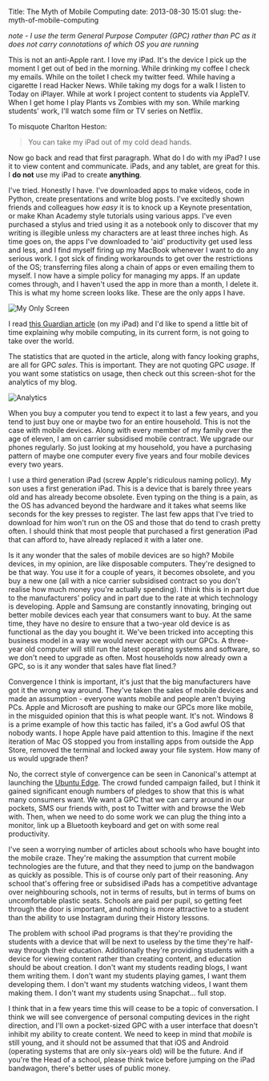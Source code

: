 Title: The Myth of Mobile Computing
date: 2013-08-30 15:01
slug: the-myth-of-mobile-computing

_note - I use the term General Purpose Computer (GPC) rather than PC as it does not carry connotations of which OS you are running_

This is not an anti-Apple rant. I love my iPad. It's the device I pick up the moment I get out of bed in the morning. While drinking my coffee I check my emails. While on the toilet I check my twitter feed. While having a cigarette I read Hacker News. While taking my dogs for a walk I listen to Today on iPlayer. While at work I project content to students via AppleTV. When I get home I play Plants vs Zombies with my son. While marking students' work, I'll watch some film or TV series on Netflix.

To misquote Charlton Heston:

> You can take my iPad out of my cold dead hands.

Now go back and read that first paragraph. What do I do with my iPad? I use it to view content and communicate. iPads, and any tablet, are great for this. I __do not__ use my iPad to create __anything__.

I've tried. Honestly I have. I've downloaded apps to make videos, code in Python, create presentations and write blog posts. I've excitedly shown friends and colleagues how _easy_ it is to knock up a Keynote presentation, or make Khan Academy style tutorials using various apps. I've even purchased a stylus and tried using it as a notebook only to discover that my writing is illegible unless my characters are at least three inches high. As time goes on, the apps I've downloaded to 'aid' productivity get used less and less, and I find myself firing up my MacBook whenever I want to do any serious work. I got sick of finding workarounds to get over the restrictions of the OS; transferring files along a chain of apps or even emailing them to myself. I now have a simple policy for managing my apps. If an update comes through, and I haven't used the app in more than a month, I delete it. This is what my home screen looks like. These are the only apps I have.

![My Only Screen]({filename}/images/MobileMyth/homescreen.PNG)

I read [this Guardian article](http://www.theguardian.com/technology/2013/aug/30/pc-boom-over-tablets-smartphones) (on my iPad) and I'd like to spend a little bit of time explaining why mobile computing, in its current form, is not going to take over the world.

The statistics that are quoted in the article, along with fancy looking graphs, are all for GPC _sales_. This is important. They are not quoting GPC _usage_. If you want some statistics on usage, then check out this screen-shot for the analytics of my blog.

![Analytics]({filename}/images/MobileMyth/analytics.png)

When you buy a computer you tend to expect it to last a few years, and you tend to just buy one or maybe two for an entire household. This is not the case with mobile devices. Along with every member of my family over the age of eleven, I am on carrier subsidised mobile contract. We upgrade our phones regularly. So just looking at my household, you have a purchasing pattern of maybe one computer every five years and four mobile devices every two years.

I use a third generation iPad (screw Apple's ridiculous naming policy). My son uses a first generation iPad. This is a device that is barely three years old and has already become obsolete. Even typing on the thing is a pain, as the OS has advanced beyond the hardware and it takes what seems like seconds for the key presses to register. The last few apps that I've tried to download for him won't run on the OS and those that do tend to crash pretty often. I should think that most people that purchased a first generation iPad that can afford to, have already replaced it with a later one.

Is it any wonder that the sales of mobile devices are so high? Mobile devices, in my opinion, are like disposable computers. They're designed to be that way. You use it for a couple of years, it becomes obsolete, and you buy a new one (all with a nice carrier subsidised contract so you don't realise how much money you're actually spending). I think this is in part due to the manufacturers' policy and in part due to the rate at which technology is developing. Apple and Samsung are constantly innovating, bringing out better mobile devices each year that consumers want to buy. At the same time, they have no desire to ensure that a two-year old device is as functional as the day you bought it. We've been tricked into accepting this business model in a way we would never accept with our GPCs. A three-year old computer will still run the latest operating systems and software, so we don't need to upgrade as often. Most households now already own a GPC, so is it any wonder that sales have flat lined.? 

Convergence I think is important, it's just that the big manufacturers have got it the wrong way around. They've taken the sales of mobile devices and made an assumption - everyone wants mobile and people aren't buying PCs. Apple and Microsoft are pushing to make our GPCs more like mobile, in the misguided opinion that this is what people want. It's not. Windows 8 is a prime example of how this tactic has failed, it's a God awful OS that nobody wants. I hope Apple have paid attention to this. Imagine if the next iteration of Mac OS stopped you from installing apps from outside the App Store, removed the terminal and locked away your file system. How many of us would upgrade then?

No, the correct style of convergence can be seen in Canonical's attempt at launching the [Ubuntu Edge](http://www.indiegogo.com/projects/ubuntu-edge). The crowd funded campaign failed, but I think it gained significant enough numbers of pledges to show that this is what many consumers want. We want a GPC that we can carry around in our pockets, SMS our friends with, post to Twitter with and browse the Web with. Then, when we need to do some work we can plug the thing into a monitor, link up a Bluetooth keyboard and get on with some real productivity.

I've seen a worrying number of articles about schools who have bought into the mobile craze. They're making the assumption that current mobile technologies are the future, and that they need to jump on the bandwagon as quickly as possible. This is of course only part of their reasoning. Any school that's offering free or subsidised iPads has a competitive advantage over neighbouring schools, not in terms of results, but in terms of bums on uncomfortable plastic seats. Schools are paid per pupil, so getting feet through the door is important, and nothing is more attractive to a student than the ability to use Instagram during their History lessons.

The problem with school iPad programs is that they're providing the students with a device that will be next to useless by the time they're half-way through their education. Additionally they're providing students with a device for viewing content rather than creating content, and education should be about creation. I don't want my students reading blogs, I want them writing them. I don't want my students playing games, I want them developing them. I don't want my students watching videos, I want them making them. I don't want my students using Snapchat... full stop.

I think that in a few years time this will cease to be a topic of conversation. I think we will see convergence of personal computing devices in the right direction, and I'll own a pocket-sized GPC with a user interface that doesn't inhibit my ability to create content. We need to keep in mind that _mobile_ is still young, and it should not be assumed that that iOS and Android (operating systems that are only six-years old) will be the future. And if you're the Head of a school, please think twice before jumping on the iPad bandwagon, there's better uses of public money.
